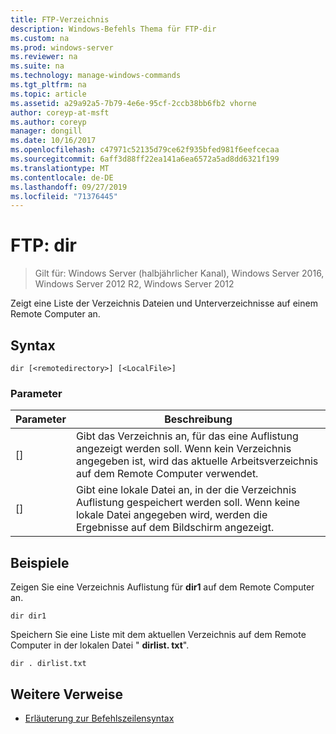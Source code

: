 ```yaml
---
title: FTP-Verzeichnis
description: Windows-Befehls Thema für FTP-dir
ms.custom: na
ms.prod: windows-server
ms.reviewer: na
ms.suite: na
ms.technology: manage-windows-commands
ms.tgt_pltfrm: na
ms.topic: article
ms.assetid: a29a92a5-7b79-4e6e-95cf-2ccb38bb6fb2 vhorne
author: coreyp-at-msft
ms.author: coreyp
manager: dongill
ms.date: 10/16/2017
ms.openlocfilehash: c47971c52135d79ce62f935bfed981f6eefcecaa
ms.sourcegitcommit: 6aff3d88ff22ea141a6ea6572a5ad8dd6321f199
ms.translationtype: MT
ms.contentlocale: de-DE
ms.lasthandoff: 09/27/2019
ms.locfileid: "71376445"
---
```

# <a name="ftp-dir"></a>FTP: dir

>Gilt für: Windows Server (halbjährlicher Kanal), Windows Server 2016, Windows Server 2012 R2, Windows Server 2012

Zeigt eine Liste der Verzeichnis Dateien und Unterverzeichnisse auf einem Remote Computer an.   
## <a name="syntax"></a>Syntax  
```  
dir [<remotedirectory>] [<LocalFile>]  
```  
### <a name="parameters"></a>Parameter  
|Parameter|Beschreibung|  
|-------|--------|  
|[<remotedirectory>]|Gibt das Verzeichnis an, für das eine Auflistung angezeigt werden soll. Wenn kein Verzeichnis angegeben ist, wird das aktuelle Arbeitsverzeichnis auf dem Remote Computer verwendet.|  
|[<LocalFile>]|Gibt eine lokale Datei an, in der die Verzeichnis Auflistung gespeichert werden soll. Wenn keine lokale Datei angegeben wird, werden die Ergebnisse auf dem Bildschirm angezeigt.|  
## <a name="BKMK_Examples"></a>Beispiele  
Zeigen Sie eine Verzeichnis Auflistung für **dir1** auf dem Remote Computer an.  
```  
dir dir1  
```  
Speichern Sie eine Liste mit dem aktuellen Verzeichnis auf dem Remote Computer in der lokalen Datei " **dirlist. txt**".  
```  
dir . dirlist.txt  
```  
## <a name="additional-references"></a>Weitere Verweise  
-   [Erläuterung zur Befehlszeilensyntax](command-line-syntax-key.md)  

